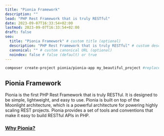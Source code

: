 ```yaml
---
title: "Pionia Framework"
description: ""
lead: "PHP Rest Framework that is truly RESTful"
date: 2023-09-07T16:33:54+02:00
lastmod: 2023-09-07T16:33:54+02:00
draft: false
seo:
  title: "Pionia Framework" # custom title (optional)
  description: "PHP Rest Framework that is truly RESTful" # custom description (recommended)
  canonical: "" # custom canonical URL (optional)
  noindex: false # false (default) or true
---
```


<!-- add pionia image here -->

```bash
composer create-project pionia/pionia-app my_beautiful_project #replace my_beautiful_project with your project name

```

## Pionia Framework

Pionia is the first PHP Rest Framework that is truly RESTful. It is designed to be simple, lightweight, and easy to use. Pionia is built on top of the Moonlight architecture, which is a powerful architecture for powering highly scaling REST projects. Pionia provides a set of tools and conventions that make it easy to build RESTful APIs in PHP.

### [Why Pionia?](/documentation/introduction/#why-pionia)
